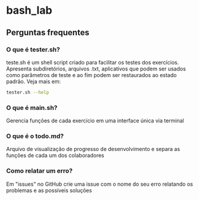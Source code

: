 # bash_lab

## Perguntas frequentes

### O que é tester.sh? 

teste.sh é um shell script criado para facilitar os testes dos exercícios. Apresenta subdiretórios, arquivos .txt, aplicativos que podem ser usados como parâmetros de teste e ao fim podem ser restaurados ao estado padrão.
Veja mais em: 

``` sh
tester.sh --help
```

### O que é main.sh?
    
Gerencia funções de cada exercício em uma interface única via terminal

### O que é o todo.md?

Arquivo de visualização de progresso de desenvolvimento e separa as funções de cada um dos colaboradores

### Como relatar um erro?

Em "issues" no GitHub crie uma issue com o nome do seu erro relatando os problemas e as possíveis soluções    
